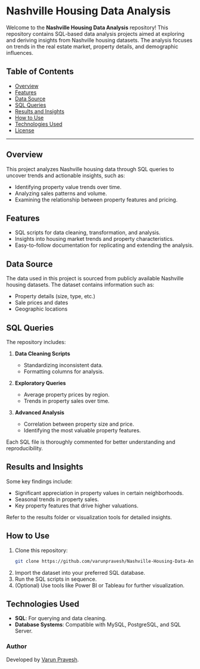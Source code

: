 # Nashville Housing Data Analysis

Welcome to the **Nashville Housing Data Analysis** repository! This repository contains SQL-based data analysis projects aimed at exploring and deriving insights from Nashville housing datasets. The analysis focuses on trends in the real estate market, property details, and demographic influences.

## Table of Contents

- [Overview](#overview)
- [Features](#features)
- [Data Source](#data-source)
- [SQL Queries](#sql-queries)
- [Results and Insights](#results-and-insights)
- [How to Use](#how-to-use)
- [Technologies Used](#technologies-used)
- [License](#license)

---

## Overview

This project analyzes Nashville housing data through SQL queries to uncover trends and actionable insights, such as:

- Identifying property value trends over time.
- Analyzing sales patterns and volume.
- Examining the relationship between property features and pricing.

## Features

- SQL scripts for data cleaning, transformation, and analysis.
- Insights into housing market trends and property characteristics.
- Easy-to-follow documentation for replicating and extending the analysis.

## Data Source

The data used in this project is sourced from publicly available Nashville housing datasets. The dataset contains information such as:

- Property details (size, type, etc.)
- Sale prices and dates
- Geographic locations

## SQL Queries

The repository includes:

1. **Data Cleaning Scripts**
   - Standardizing inconsistent data.
   - Formatting columns for analysis.

2. **Exploratory Queries**
   - Average property prices by region.
   - Trends in property sales over time.

3. **Advanced Analysis**
   - Correlation between property size and price.
   - Identifying the most valuable property features.

Each SQL file is thoroughly commented for better understanding and reproducibility.

## Results and Insights

Some key findings include:

- Significant appreciation in property values in certain neighborhoods.
- Seasonal trends in property sales.
- Key property features that drive higher valuations.

Refer to the results folder or visualization tools for detailed insights.

## How to Use

1. Clone this repository:
   ```bash
   git clone https://github.com/varunpravesh/Nashville-Housing-Data-Analysis.git
   ```
2. Import the dataset into your preferred SQL database.
3. Run the SQL scripts in sequence.
4. (Optional) Use tools like Power BI or Tableau for further visualization.

## Technologies Used

- **SQL**: For querying and data cleaning.
- **Database Systems**: Compatible with MySQL, PostgreSQL, and SQL Server.

### Author

Developed by [Varun Pravesh](https://github.com/varunpravesh).

